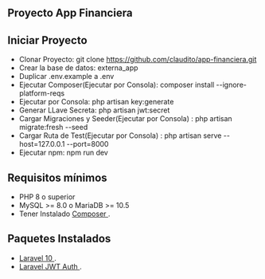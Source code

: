 ## Proyecto App Financiera

## Iniciar Proyecto
-  Clonar Proyecto: git clone https://github.com/claudito/app-financiera.git
-  Crear la base de datos: externa_app
-  Duplicar .env.example a .env
-  Ejecutar Composer(Ejecutar por Consola): composer install --ignore-platform-reqs
-  Ejecutar por Consola:  php artisan key:generate
-  Generar LLave Secreta: php artisan jwt:secret
-  Cargar Migraciones y Seeder(Ejecutar por Consola) : php artisan migrate:fresh --seed
-  Cargar Ruta de Test(Ejecutar por Consola) : php artisan serve --host=127.0.0.1 --port=8000 
-  Ejecutar npm: npm run dev

## Requisitos mínimos
-  PHP 8 o superior
-  MySQL >= 8.0 o MariaDB >= 10.5
-  Tener Instalado [ Composer ](https://getcomposer.org/download/).

## Paquetes Instalados
-   [ Laravel 10 ](https://laravel.com/docs/10.x).
-   [ Laravel  JWT Auth ](https://jwt-auth.readthedocs.io/en/develop/laravel-installation/).
